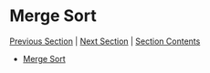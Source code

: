 # Merge Sort <!-- omit in toc -->

[Previous Section][prev] | [Next Section][next] | [Section Contents][index]

[prev]: ../05invariants/index
[next]: ../07maxsubarray/index
[index]: ../index

- [Merge Sort](./01merge)
